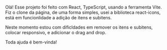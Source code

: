 Olá!
Esse projeto foi feito com React, TypeScript, usando a ferramenta Vite.
Fiz o clone da página, de uma forma simples, usei a biblioteca react-icons, está em funcionlidade a adição de itens e subitens.

Neste momento estou com dificldades em remover os itens e subitens, colocar responsivo, e adicionar o drag and drop.

Toda ajuda é bem-vinda!